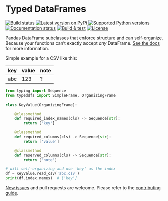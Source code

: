 # Typed DataFrames

[![Build status](https://img.shields.io/pypi/status/typed-dfs)](https://pypi.org/project/typed-dfs/)
[![Latest version on PyPi](https://badge.fury.io/py/typed-dfs.svg)](https://pypi.org/project/typed-dfs/)
[![Supported Python versions](https://img.shields.io/pypi/pyversions/typed-dfs.svg)](https://pypi.org/project/typed-dfs/)
[![Documentation status](https://readthedocs.org/projects/typed-dfs/badge/?version=latest&style=flat-square)](https://readthedocs.org/projects/typed-dfs)
[![Build & test](https://github.com/kokellab/typed-dfs/workflows/Build%20&%20test/badge.svg)](https://github.com/kokellab/typed-dfs/actions)
[![License](https://img.shields.io/badge/License-Apache%202.0-blue.svg)](https://opensource.org/licenses/Apache-2.0)

Pandas DataFrame subclasses that enforce structure and can self-organize.
Because your functions can’t exactly accept _any_  DataFrame.
[See the docs](https://typed-dfs.readthedocs.io/en/stable/) for more information.

Simple example for a CSV like this:

| key   | value  | note |
| ----- | ------ | ---- |
| abc   | 123    | ?    |


```python
from typing import Sequence
from typeddfs import SimpleFrame, OrganizingFrame

class KeyValue(OrganizingFrame):

    @classmethod
    def required_index_names(cls) -> Sequence[str]:
        return ['key']

    @classmethod
    def required_columns(cls) -> Sequence[str]:
        return ['value']

    @classmethod
    def reserved_columns(cls) -> Sequence[str]:
        return ['note']

# will self-organizing and use 'key' as the index
df = KeyValue.read_csv('abc.csv')
print(df.index.names)  # ['key']
```

[New issues](https://github.com/kokellab/typed-dfs/issues) and pull requests are welcome.
Please refer to the [contributing guide](https://github.com/kokellab/typed-dfs/blob/master/CONTRIBUTING.md).

